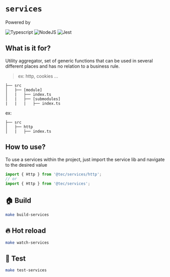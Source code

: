 # `services`

Powered by

![Typescript](https://img.shields.io/badge/typescript-%23323330.svg?style=falt&logo=typescript&logoColor=%233178C6)
![NodeJS](https://img.shields.io/badge/node.js-6DA55F?style=falt&logo=node.js&logoColor=white)
![Jest](https://img.shields.io/badge/jest-C53d15.svg?style=falt&logo=jest&logoColor=white)

## What is it for?

Utility aggregator, set of generic functions that can be used in several different places and has no relation to a business rule.


> ex: http, cookies ...

```
├── src
│   ├── [module]
│   |   ├── index.ts
│   |   ├── [submodules]
|   |   |   ├── index.ts
```
ex:
```
├── src
│   ├── http
│   |   ├── index.ts
```

## How to use?

To use a services within the project, just import the service lib and navigate to the desired value

```typescript
import { Http } from '@tec/services/http';
// or
import { Http } from '@tec/services';
```

## 🏠 Build

```sh
make build-services
```

## 🔥 Hot reload

```sh
make watch-services
```

## 🧪 Test

```sh
make test-services
```